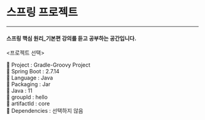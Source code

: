 # 스프링 프로젝트

---
#### 스프링 핵심 원리_기본편 강의를 듣고 공부하는 공간입니다.

<프로젝트 선택> 

🔹 Project : Gradle-Groovy Project <br>
🔹 Spring Boot : 2.7.14 <br>
🔹 Language : Java <br>
🔹 Packaging : Jar <br>
🔹 Java : 11 <br>
🔹 groupId : hello <br>
🔹 artifactId : core <br>
🔹 Dependencies : 선택하지 않음

